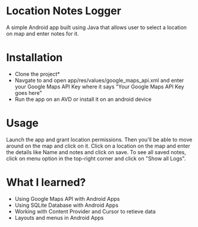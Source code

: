 # Location Notes Logger
A simple Android app built using Java that allows user to select a location on map and enter notes for it.

# Installation
* Clone the project*
* Navgate to and open app/res/values/google_maps_api.xml and enter your Google Maps API Key where it says "Your Google Maps API Key goes here"
* Run the app on an AVD or install it on an android device

# Usage
Launch the app and grant location permissions. Then you'll be able to move around on the map and click on it. Click on a location on the map and enter the details like Name and notes and click on save. To see all saved notes, click on menu option in the top-right corner and click on "Show all Logs".

# What I learned?
* Using Google Maps API with Android Apps
* Using SQLite Database with Android Apps
* Working with Content Provider and Cursor to retieve data
* Layouts and menus in Android Apps
